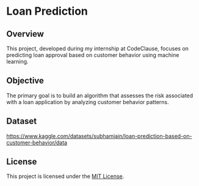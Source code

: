 # Loan Prediction

## Overview

This project, developed during my internship at CodeClause, focuses on predicting loan approval based on customer behavior using machine learning.

## Objective

The primary goal is to build an algorithm that assesses the risk associated with a loan application by analyzing customer behavior patterns.

## Dataset
https://www.kaggle.com/datasets/subhamjain/loan-prediction-based-on-customer-behavior/data


## License

This project is licensed under the [MIT License](LICENSE).
